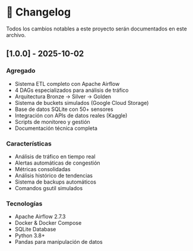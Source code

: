 # 📝 Changelog

Todos los cambios notables a este proyecto serán documentados en este archivo.

## [1.0.0] - 2025-10-02

### Agregado
- Sistema ETL completo con Apache Airflow
- 4 DAGs especializados para análisis de tráfico
- Arquitectura Bronze → Silver → Golden
- Sistema de buckets simulados (Google Cloud Storage)
- Base de datos SQLite con 50+ sensores
- Integración con APIs de datos reales (Kaggle)
- Scripts de monitoreo y gestión
- Documentación técnica completa

### Características
- Análisis de tráfico en tiempo real
- Alertas automáticas de congestión
- Métricas consolidadas
- Análisis histórico de tendencias
- Sistema de backups automáticos
- Comandos gsutil simulados

### Tecnologías
- Apache Airflow 2.7.3
- Docker & Docker Compose
- SQLite Database
- Python 3.8+
- Pandas para manipulación de datos
